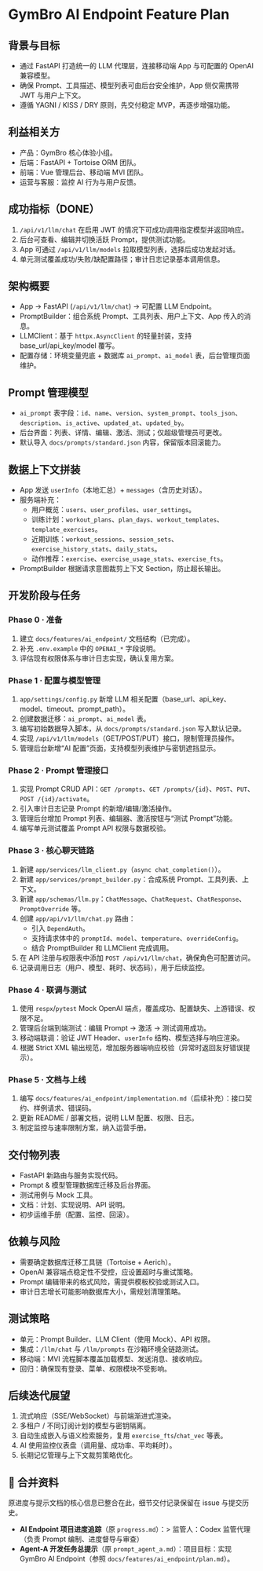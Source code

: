 # GymBro AI Endpoint Feature Plan

## 背景与目标
- 通过 FastAPI 打造统一的 LLM 代理层，连接移动端 App 与可配置的 OpenAI 兼容模型。
- 确保 Prompt、工具描述、模型列表可由后台安全维护，App 侧仅需携带 JWT 与用户上下文。
- 遵循 YAGNI / KISS / DRY 原则，先交付稳定 MVP，再逐步增强功能。

## 利益相关方
- 产品：GymBro 核心体验小组。
- 后端：FastAPI + Tortoise ORM 团队。
- 前端：Vue 管理后台、移动端 MVI 团队。
- 运营与客服：监控 AI 行为与用户反馈。

## 成功指标（DONE）
1. `/api/v1/llm/chat` 在启用 JWT 的情况下可成功调用指定模型并返回响应。
2. 后台可查看、编辑并切换活跃 Prompt，提供测试功能。
3. App 可通过 `/api/v1/llm/models` 拉取模型列表，选择后成功发起对话。
4. 单元测试覆盖成功/失败/缺配置路径；审计日志记录基本调用信息。

## 架构概要
- App → FastAPI (`/api/v1/llm/chat`) → 可配置 LLM Endpoint。
- PromptBuilder：组合系统 Prompt、工具列表、用户上下文、App 传入的消息。
- LLMClient：基于 `httpx.AsyncClient` 的轻量封装，支持 base_url/api_key/model 覆写。
- 配置存储：环境变量兜底 + 数据库 `ai_prompt`、`ai_model` 表，后台管理页面维护。

## Prompt 管理模型
- `ai_prompt` 表字段：`id`、`name`、`version`、`system_prompt`、`tools_json`、`description`、`is_active`、`updated_at`、`updated_by`。
- 后台界面：列表、详情、编辑、激活、测试；仅超级管理员可更改。
- 默认导入 `docs/prompts/standard.json` 内容，保留版本回滚能力。

## 数据上下文拼装
- App 发送 `userInfo`（本地汇总）+ `messages`（含历史对话）。
- 服务端补充：
  - 用户概览：`users`、`user_profiles`、`user_settings`。
  - 训练计划：`workout_plans`、`plan_days`、`workout_templates`、`template_exercises`。
  - 近期训练：`workout_sessions`、`session_sets`、`exercise_history_stats`、`daily_stats`。
  - 动作推荐：`exercise`、`exercise_usage_stats`、`exercise_fts`。
- PromptBuilder 根据请求意图裁剪上下文 Section，防止超长输出。

## 开发阶段与任务
### Phase 0 · 准备
1. 建立 `docs/features/ai_endpoint/` 文档结构（已完成）。
2. 补充 `.env.example` 中的 `OPENAI_*` 字段说明。
3. 评估现有权限体系与审计日志实现，确认复用方案。

### Phase 1 · 配置与模型管理
1. `app/settings/config.py` 新增 LLM 相关配置（base_url、api_key、model、timeout、prompt_path）。
2. 创建数据迁移：`ai_prompt`、`ai_model` 表。
3. 编写初始数据导入脚本，从 `docs/prompts/standard.json` 写入默认记录。
4. 实现 `/api/v1/llm/models`（GET/POST/PUT）接口，限制管理员操作。
5. 管理后台新增“AI 配置”页面，支持模型列表维护与密钥遮挡显示。

### Phase 2 · Prompt 管理接口
1. 实现 Prompt CRUD API：`GET /prompts`、`GET /prompts/{id}`、`POST`、`PUT`、`POST /{id}/activate`。
2. 引入审计日志记录 Prompt 的新增/编辑/激活操作。
3. 管理后台增加 Prompt 列表、编辑器、激活按钮与“测试 Prompt”功能。
4. 编写单元测试覆盖 Prompt API 权限与数据校验。

### Phase 3 · 核心聊天链路
1. 新建 `app/services/llm_client.py`（`async chat_completion()`）。
2. 新建 `app/services/prompt_builder.py`：合成系统 Prompt、工具列表、上下文。
3. 新建 `app/schemas/llm.py`：`ChatMessage`、`ChatRequest`、`ChatResponse`、`PromptOverride` 等。
4. 创建 `app/api/v1/llm/chat.py` 路由：
   - 引入 `DependAuth`。
   - 支持请求体中的 `promptId`、`model`、`temperature`、`overrideConfig`。
   - 结合 PromptBuilder 和 LLMClient 完成调用。
5. 在 API 注册与权限表中添加 `POST /api/v1/llm/chat`，确保角色可配置访问。
6. 记录调用日志（用户、模型、耗时、状态码），用于后续监控。

### Phase 4 · 联调与测试
1. 使用 `respx`/`pytest` Mock OpenAI 端点，覆盖成功、配置缺失、上游错误、权限不足。
2. 管理后台端到端测试：编辑 Prompt → 激活 → 测试调用成功。
3. 移动端联调：验证 JWT Header、`userInfo` 结构、模型选择与响应渲染。
4. 根据 Strict XML 输出规范，增加服务器端响应校验（异常时返回友好错误提示）。

### Phase 5 · 文档与上线
1. 编写 `docs/features/ai_endpoint/implementation.md`（后续补充）：接口契约、样例请求、错误码。
2. 更新 README / 部署文档，说明 LLM 配置、权限、日志。
3. 制定监控与速率限制方案，纳入运营手册。

## 交付物列表
- FastAPI 新路由与服务实现代码。
- Prompt & 模型管理数据库迁移及后台界面。
- 测试用例与 Mock 工具。
- 文档：计划、实现说明、API 说明。
- 初步运维手册（配置、监控、回滚）。

## 依赖与风险
- 需要确定数据库迁移工具链（Tortoise + Aerich）。
- OpenAI 兼容端点稳定性不受控，应设置超时与重试策略。
- Prompt 编辑带来的格式风险，需提供模板校验或测试入口。
- 审计日志增长可能影响数据库大小，需规划清理策略。

## 测试策略
- 单元：Prompt Builder、LLM Client（使用 Mock）、API 权限。
- 集成：`/llm/chat` 与 `/llm/prompts` 在沙箱环境全链路测试。
- 移动端：MVI 流程脚本覆盖加载模型、发送消息、接收响应。
- 回归：确保现有登录、菜单、权限模块不受影响。

## 后续迭代展望
1. 流式响应（SSE/WebSocket）与前端渐进式渲染。
2. 多租户 / 不同订阅计划的模型与密钥隔离。
3. 自动生成嵌入与语义检索服务，复用 `exercise_fts`/`chat_vec` 等表。
4. AI 使用监控仪表盘（调用量、成功率、平均耗时）。
5. 长期记忆管理与上下文裁剪策略优化。

## 📌 合并资料

原进度与提示文档的核心信息已整合在此，细节交付记录保留在 issue 与提交历史。

- **AI Endpoint 项目进度追踪**（原 `progress.md`）：> 监管人：Codex 监管代理（负责 Prompt 编制、进度督导与审查）
- **Agent-A 开发任务总提示**（原 `prompt_agent_a.md`）：项目目标：实现 GymBro AI Endpoint（参照 `docs/features/ai_endpoint/plan.md`）。
